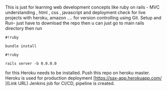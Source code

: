 This is just for learning web development concepts like ruby on rails - MVC understanding , html , css , javascript and deployment check for live projects with heroku, amazon ....
for version controlling using Git.
Setup and Run- just have to download the repo then u can just go to main rails directory then run

```
#!ruby

bundle install

```

```
#!ruby

rails server -b 0.0.0.0

```
for this Heroku needs to be installed.
Push this repo on heroku master.
Heroku is used for production deployment
[https://sax-app.herokuapp.com/
](Link URL)
Jenkins job for CI/CD, pipeline is created.